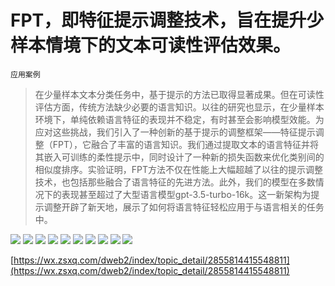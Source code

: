 # FPT，即特征提示调整技术，旨在提升少样本情境下的文本可读性评估效果。
`应用案例`
> 在少量样本文本分类任务中，基于提示的方法已取得显著成果。但在可读性评估方面，传统方法缺少必要的语言知识。以往的研究也显示，在少量样本环境下，单纯依赖语言特征的表现并不稳定，有时甚至会影响模型效能。为应对这些挑战，我们引入了一种创新的基于提示的调整框架——特征提示调整（FPT），它融合了丰富的语言知识。我们通过提取文本的语言特征并将其嵌入可训练的柔性提示中，同时设计了一种新的损失函数来优化类别间的相似度排序。实验证明，FPT方法不仅在性能上大幅超越了以往的提示调整技术，也包括那些融合了语言特征的先进方法。此外，我们的模型在多数情况下的表现甚至超过了大型语言模型gpt-3.5-turbo-16k。这一新架构为提示调整开辟了新天地，展示了如何将语言特征轻松应用于与语言相关的任务中。

![](https://raw.githubusercontent.com/HuggingAGI/HuggingArxiv/main/paper_images/2404.02772/figure1.png)
![](https://raw.githubusercontent.com/HuggingAGI/HuggingArxiv/main/paper_images/2404.02772/figure2.png)
![](https://raw.githubusercontent.com/HuggingAGI/HuggingArxiv/main/paper_images/2404.02772/figure3.png)
![](https://raw.githubusercontent.com/HuggingAGI/HuggingArxiv/main/paper_images/2404.02772/LLM_prompt.png)
![](https://raw.githubusercontent.com/HuggingAGI/HuggingArxiv/main/paper_images/2404.02772/x1.png)
![](https://raw.githubusercontent.com/HuggingAGI/HuggingArxiv/main/paper_images/2404.02772/x2.png)
![](https://raw.githubusercontent.com/HuggingAGI/HuggingArxiv/main/paper_images/2404.02772/blank.jpg)
![](https://raw.githubusercontent.com/HuggingAGI/HuggingArxiv/main/paper_images/2404.02772/x3.png)
![](https://raw.githubusercontent.com/HuggingAGI/HuggingArxiv/main/paper_images/2404.02772/x4.png)
![](https://raw.githubusercontent.com/HuggingAGI/HuggingArxiv/main/paper_images/2404.02772/colorBar.png)

[https://wx.zsxq.com/dweb2/index/topic_detail/2855814415548811](https://wx.zsxq.com/dweb2/index/topic_detail/2855814415548811)
